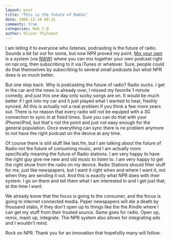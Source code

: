 ```yaml
---
layout: post
title: "This is the future of Radio"
date: 2008-12-19 08:31
comments: true
categories: Web 2.0
author: Oliver Thylmann
---
```









I am telling it to everyone who listenes, podcasting is the future of radio. Sounds a bit far out for some, but now NPR proved my point. [Mix your own](http://www.npr.org/podcasts/) is a system (via [RWW](http://www.readwriteweb.com/archives/npr_now_lets_you_roll_your_own_podcasts.php)) where you can mix together your own podcast right on npr.org, then subscribing to it via iTunes or whatever. Sure, people could do that themselves by subscribing to several small podcasts but what NPR does is so much better.

But one step back. Why is podcasting the future of radio? Radio sucks. I get in the car and the news is already over, I missed my favorite 1 minute comedy, and just this one day only sucky songs are on. It would be much better if I got into my car and it just played what I wanted to hear, freshly synced. All this is actually not a real problem if you think a few more years out. There is no reason that every radio will not be equiped with a 3G connection to sync in at fixed times. Sure you can do that with your iPhone/iPod, but that's not the point and just not easy enough for the general population. Once everything can sync there is no problem anymore to not have the right podcast on the device at any time.

Of course there is still stuff like last.fm, but I am talking about the future of Radio not the future of consuming music, and I am actually more specifically meaning the future of Radio stations. I am very happy to have the right guy give me new and old music to listen to. I am very happy to get the right show from the radio on my device. Radio Stations should filter stuff for me, just like newspapers, but I want it right when and where I want it, not when they are sending it out. And this is exactly what NPR does with their system. I go on there and tell them what I am interested in and I get just that, at the time I want.

We already know that the focus is going to the consumer, and the focus is going to internet connected media. Paper newspapers will die a death by thousand stabs, if they don't open up to things like the the Kindle where I can get my stuff from their trusted source. Same goes for radio. Open up, remix, mash up, integrate. The NPR system also allows for integrating ads and I wouldn't mind.

Rock on NPR. Thank you for an innovation that hopefullly many will follow.


